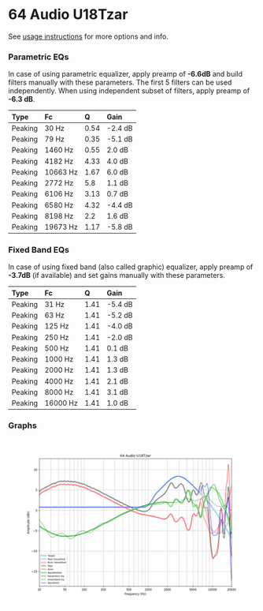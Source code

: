 # 64 Audio U18Tzar
See [usage instructions](https://github.com/jaakkopasanen/AutoEq#usage) for more options and info.

### Parametric EQs
In case of using parametric equalizer, apply preamp of **-6.6dB** and build filters manually
with these parameters. The first 5 filters can be used independently.
When using independent subset of filters, apply preamp of **-6.3 dB**.

| Type    | Fc       |    Q | Gain    |
|:--------|:---------|:-----|:--------|
| Peaking | 30 Hz    | 0.54 | -2.4 dB |
| Peaking | 79 Hz    | 0.35 | -5.1 dB |
| Peaking | 1460 Hz  | 0.55 | 2.0 dB  |
| Peaking | 4182 Hz  | 4.33 | 4.0 dB  |
| Peaking | 10663 Hz | 1.67 | 6.0 dB  |
| Peaking | 2772 Hz  | 5.8  | 1.1 dB  |
| Peaking | 6106 Hz  | 3.13 | 0.7 dB  |
| Peaking | 6580 Hz  | 4.32 | -4.4 dB |
| Peaking | 8198 Hz  | 2.2  | 1.6 dB  |
| Peaking | 19673 Hz | 1.17 | -5.8 dB |

### Fixed Band EQs
In case of using fixed band (also called graphic) equalizer, apply preamp of **-3.7dB**
(if available) and set gains manually with these parameters.

| Type    | Fc       |    Q | Gain    |
|:--------|:---------|:-----|:--------|
| Peaking | 31 Hz    | 1.41 | -5.4 dB |
| Peaking | 63 Hz    | 1.41 | -5.2 dB |
| Peaking | 125 Hz   | 1.41 | -4.0 dB |
| Peaking | 250 Hz   | 1.41 | -2.0 dB |
| Peaking | 500 Hz   | 1.41 | 0.1 dB  |
| Peaking | 1000 Hz  | 1.41 | 1.3 dB  |
| Peaking | 2000 Hz  | 1.41 | 1.3 dB  |
| Peaking | 4000 Hz  | 1.41 | 2.1 dB  |
| Peaking | 8000 Hz  | 1.41 | 3.1 dB  |
| Peaking | 16000 Hz | 1.41 | 1.0 dB  |

### Graphs
![](./64%20Audio%20U18Tzar.png)